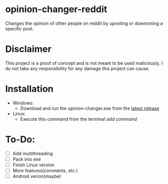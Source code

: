 # opinion-changer-reddit
Changes the opinion of other people on reddit by upvoting or downvoting a specific post.
# Disclaimer
This project is a proof of concept and is not meant to be used maliciously. I do not take any responsibility for any damage this project can cause.
# Installation
* Windows:
  * Download and run the opinion-changer.exe from the [latest release](https://github.com/Fornball/opinion-changer-reddit/releases/download/Latest/opinion-changer.exe)
* Linux:
  * Execute this command from the terminal *add command*
# To-Do:
- [ ] Add multithreading
- [ ] Pack into exe
- [ ] Finish Linux version
- [ ] More features(comments, etc.)
- [ ] Android verion(maybe)
